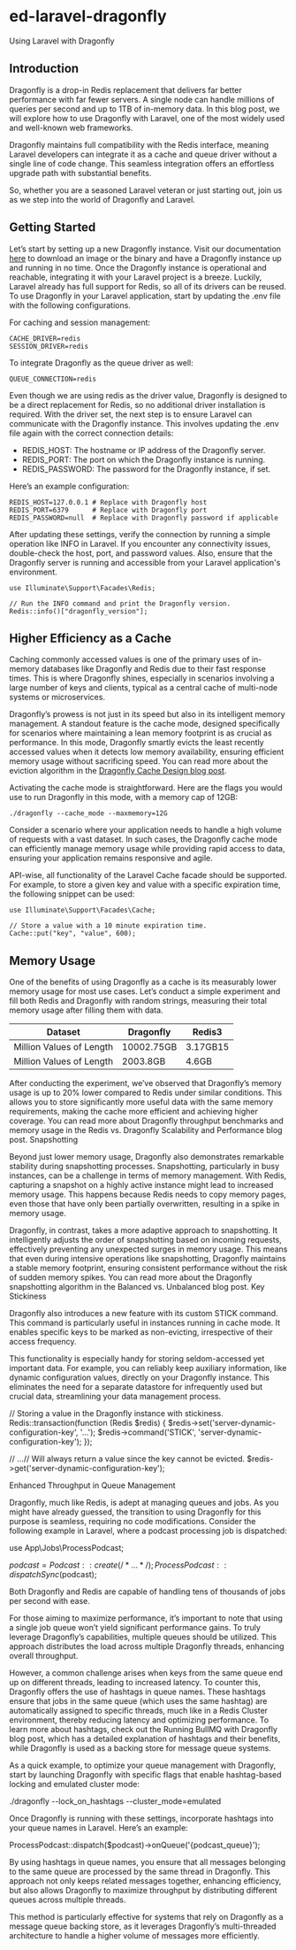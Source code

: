 # ed-laravel-dragonfly
Using Laravel with Dragonfly

## Introduction

Dragonfly is a drop-in Redis replacement that delivers far better performance with far fewer servers. A single node can handle millions of queries per second and up to 1TB of in-memory data. In this blog post, we will explore how to use Dragonfly with Laravel, one of the most widely used and well-known web frameworks.

Dragonfly maintains full compatibility with the Redis interface, meaning Laravel developers can integrate it as a cache and queue driver without a single line of code change. This seamless integration offers an effortless upgrade path with substantial benefits.

So, whether you are a seasoned Laravel veteran or just starting out, join us as we step into the world of Dragonfly and Laravel.


## Getting Started

Let’s start by setting up a new Dragonfly instance. Visit our documentation [here](https://www.dragonflydb.io/docs/getting-started) to download an image or the binary and have a Dragonfly instance up and running in no time. Once the Dragonfly instance is operational and reachable, integrating it with your Laravel project is a breeze. Luckily, Laravel already has full support for Redis, so all of its drivers can be reused. To use Dragonfly in your Laravel application, start by updating the .env file with the following configurations.

For caching and session management:

```
CACHE_DRIVER=redis
SESSION_DRIVER=redis
```

To integrate Dragonfly as the queue driver as well:

```
QUEUE_CONNECTION=redis
```

Even though we are using redis as the driver value, Dragonfly is designed to be a direct replacement for Redis, so no additional driver installation is required. With the driver set, the next step is to ensure Laravel can communicate with the Dragonfly instance. This involves updating the .env file again with the correct connection details:

- REDIS_HOST: The hostname or IP address of the Dragonfly server.
- REDIS_PORT: The port on which the Dragonfly instance is running.
- REDIS_PASSWORD: The password for the Dragonfly instance, if set.

Here’s an example configuration:

```
REDIS_HOST=127.0.0.1 # Replace with Dragonfly host
REDIS_PORT=6379      # Replace with Dragonfly port
REDIS_PASSWORD=null  # Replace with Dragonfly password if applicable
```

After updating these settings, verify the connection by running a simple operation like INFO in Laravel. If you encounter any connectivity issues, double-check the host, port, and password values. Also, ensure that the Dragonfly server is running and accessible from your Laravel application's environment.

```
use Illuminate\Support\Facades\Redis;

// Run the INFO command and print the Dragonfly version.
Redis::info()["dragonfly_version"];
```

## Higher Efficiency as a Cache

Caching commonly accessed values is one of the primary uses of in-memory databases like Dragonfly and Redis due to their fast response times. This is where Dragonfly shines, especially in scenarios involving a large number of keys and clients, typical as a central cache of multi-node systems or microservices.

Dragonfly’s prowess is not just in its speed but also in its intelligent memory management. A standout feature is the cache mode, designed specifically for scenarios where maintaining a lean memory footprint is as crucial as performance. In this mode, Dragonfly smartly evicts the least recently accessed values when it detects low memory availability, ensuring efficient memory usage without sacrificing speed. You can read more about the eviction algorithm in the [Dragonfly Cache Design blog post](https://www.dragonflydb.io/blog/dragonfly-cache-design).

Activating the cache mode is straightforward. Here are the flags you would use to run Dragonfly in this mode, with a memory cap of 12GB:

```
./dragonfly --cache_mode --maxmemory=12G
```

Consider a scenario where your application needs to handle a high volume of requests with a vast dataset. In such cases, the Dragonfly cache mode can efficiently manage memory usage while providing rapid access to data, ensuring your application remains responsive and agile.

API-wise, all functionality of the Laravel Cache facade should be supported. For example, to store a given key and value with a specific expiration time, the following snippet can be used:

```
use Illuminate\Support\Facades\Cache;

// Store a value with a 10 minute expiration time.
Cache::put("key", "value", 600);
```

## Memory Usage

One of the benefits of using Dragonfly as a cache is its measurably lower memory usage for most use cases. Let’s conduct a simple experiment and fill both Redis and Dragonfly with random strings, measuring their total memory usage after filling them with data.

 | Dataset | Dragonfly | Redis3 | 
 |---------|-----------|--------|
 | Million Values of Length | 10002.75GB | 3.17GB15 | 
 | Million Values of Length | 2003.8GB | 4.6GB |

After conducting the experiment, we’ve observed that Dragonfly’s memory usage is up to 20% lower compared to Redis under similar conditions. This allows you to store significantly more useful data with the same memory requirements, making the cache more efficient and achieving higher coverage. You can read more about Dragonfly throughput benchmarks and memory usage in the Redis vs. Dragonfly Scalability and Performance blog post.
Snapshotting

Beyond just lower memory usage, Dragonfly also demonstrates remarkable stability during snapshotting processes. Snapshotting, particularly in busy instances, can be a challenge in terms of memory management. With Redis, capturing a snapshot on a highly active instance might lead to increased memory usage. This happens because Redis needs to copy memory pages, even those that have only been partially overwritten, resulting in a spike in memory usage.

Dragonfly, in contrast, takes a more adaptive approach to snapshotting. It intelligently adjusts the order of snapshotting based on incoming requests, effectively preventing any unexpected surges in memory usage. This means that even during intensive operations like snapshotting, Dragonfly maintains a stable memory footprint, ensuring consistent performance without the risk of sudden memory spikes. You can read more about the Dragonfly snapshotting algorithm in the Balanced vs. Unbalanced blog post.
Key Stickiness

Dragonfly also introduces a new feature with its custom STICK command. This command is particularly useful in instances running in cache mode. It enables specific keys to be marked as non-evicting, irrespective of their access frequency.

This functionality is especially handy for storing seldom-accessed yet important data. For example, you can reliably keep auxiliary information, like dynamic configuration values, directly on your Dragonfly instance. This eliminates the need for a separate datastore for infrequently used but crucial data, streamlining your data management process.

// Storing a value in the Dragonfly instance with stickiness.
Redis::transaction(function (Redis $redis) {
    $redis->set('server-dynamic-configuration-key', '...');
    $redis->command('STICK', 'server-dynamic-configuration-key');
});

// ...// Will always return a value since the key cannot be evicted.
$redis->get('server-dynamic-configuration-key');

Enhanced Throughput in Queue Management

Dragonfly, much like Redis, is adept at managing queues and jobs. As you might have already guessed, the transition to using Dragonfly for this purpose is seamless, requiring no code modifications. Consider the following example in Laravel, where a podcast processing job is dispatched:

use App\Jobs\ProcessPodcast;

$podcast = Podcast::create(/* ... */);
ProcessPodcast::dispatchSync($podcast);

Both Dragonfly and Redis are capable of handling tens of thousands of jobs per second with ease.

For those aiming to maximize performance, it’s important to note that using a single job queue won’t yield significant performance gains. To truly leverage Dragonfly’s capabilities, multiple queues should be utilized. This approach distributes the load across multiple Dragonfly threads, enhancing overall throughput.

However, a common challenge arises when keys from the same queue end up on different threads, leading to increased latency. To counter this, Dragonfly offers the use of hashtags in queue names. These hashtags ensure that jobs in the same queue (which uses the same hashtag) are automatically assigned to specific threads, much like in a Redis Cluster environment, thereby reducing latency and optimizing performance. To learn more about hashtags, check out the Running BullMQ with Dragonfly blog post, which has a detailed explanation of hashtags and their benefits, while Dragonfly is used as a backing store for message queue systems.

As a quick example, to optimize your queue management with Dragonfly, start by launching Dragonfly with specific flags that enable hashtag-based locking and emulated cluster mode:

./dragonfly --lock_on_hashtags --cluster_mode=emulated

Once Dragonfly is running with these settings, incorporate hashtags into your queue names in Laravel. Here’s an example:

ProcessPodcast::dispatch($podcast)->onQueue('{podcast_queue}');

By using hashtags in queue names, you ensure that all messages belonging to the same queue are processed by the same thread in Dragonfly. This approach not only keeps related messages together, enhancing efficiency, but also allows Dragonfly to maximize throughput by distributing different queues across multiple threads.

This method is particularly effective for systems that rely on Dragonfly as a message queue backing store, as it leverages Dragonfly’s multi-threaded architecture to handle a higher volume of messages more efficiently.
